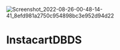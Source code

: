 ![Screenshot_2022-08-26-00-48-14-41_8efd981a2750c954898bc3e952d94d22](https://user-images.githubusercontent.com/91812749/186831106-d5b046d9-cfba-444a-9eeb-6d9864d061a5.jpg)
# InstacartDBDS
